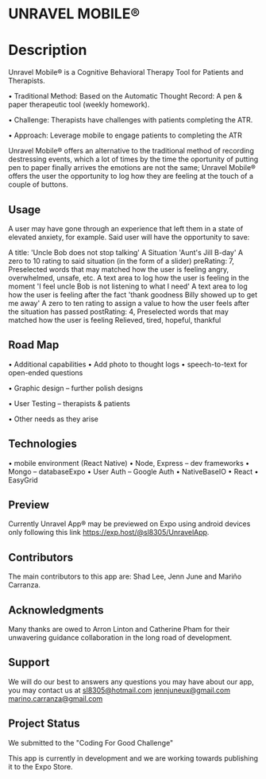 # **UNRAVEL MOBILE®**

# **Description**

Unravel Mobile® is a Cognitive Behavioral Therapy Tool for Patients and Therapists.

•  Traditional Method: Based on the Automatic Thought Record: A pen & paper therapeutic tool (weekly    homework).

•  Challenge: Therapists have challenges with patients completing the ATR. 

•  Approach: Leverage mobile to engage patients to completing the ATR

Unravel Mobile® offers an alternative to the traditional method of recording destressing events, which a lot of times by the time the oportunity of putting pen to paper finally arrives the emotions are not the same; Unravel Mobile® offers the user the opportunity to log how they are feeling at the touch of a couple of buttons.

## **Usage**
A user may have gone through an experience that left them in a state of elevated anxiety, for example.
Said user will have the opportunity to save:

A title: 
    'Uncle Bob does not stop talking'
A Situation
    'Aunt's Jill B-day'
A zero to 10 rating to said situation (in the form of a slider)
    preRating: 7,
Preselected words that may matched how the user is feeling
    angry, overwhelmed, unsafe, etc.
A text area to log how the user is feeling in the moment 
    'I feel uncle Bob is not listening to what I need'
A text area to log how the user is feeling after the fact
    'thank goodness Billy showed up to get me away'
A zero to ten rating to assign a value to how the user feels after the situation has passed
    postRating: 4,
Preselected words that may matched how the user is feeling
    Relieved, tired, hopeful, thankful

## **Road Map**

•  Additional capabilities 
    •  Add photo to thought logs 
    •  speech-to-text for open-ended questions

•  Graphic design – further polish designs

•  User Testing – therapists & patients

•  Other needs as they arise

## **Technologies**
•  mobile environment (React Native)
•  Node, Express – dev frameworks
•  Mongo – databaseExpo
•  User Auth – Google Auth
•  NativeBaseIO
•  React
•  EasyGrid

## **Preview**
Currently Unravel App® may be previewed on Expo using android devices only following this link https://exp.host/@sl8305/UnravelApp.

## **Contributors**
The main contributors to this app are:
Shad Lee, Jenn June and Mariño Carranza.

## **Acknowledgments**
Many thanks are owed to Arron Linton and Catherine Pham for their unwavering guidance collaboration in the long road of development.

## **Support**
We will do our best to answers any questions you may have about our app, you may contact us at
sl8305@hotmail.com
jennjuneux@gmail.com
marino.carranza@gmail.com

## **Project Status**
We submitted to the "Coding For Good Challenge"

This app is currently in development and we are working towards publishing it to the Expo Store.



